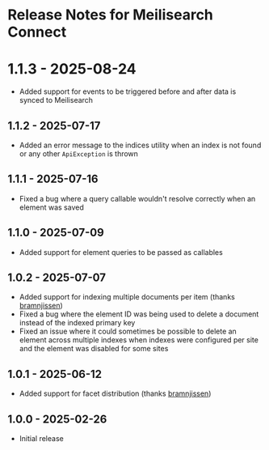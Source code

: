 # Release Notes for Meilisearch Connect

# 1.1.3 - 2025-08-24
- Added support for events to be triggered before and after data is synced to Meilisearch

## 1.1.2 - 2025-07-17
- Added an error message to the indices utility when an index is not found or any other `ApiException` is thrown

## 1.1.1 - 2025-07-16
- Fixed a bug where a query callable wouldn't resolve correctly when an element was saved

## 1.1.0 - 2025-07-09
- Added support for element queries to be passed as callables

## 1.0.2 - 2025-07-07
- Added support for indexing multiple documents per item (thanks [bramnjissen](https://github.com/bramnijssen))
- Fixed a bug where the element ID was being used to delete a document instead of the indexed primary key
- Fixed an issue where it could sometimes be possible to delete an element across multiple indexes when indexes were configured per site and the element was disabled for some sites

## 1.0.1 - 2025-06-12
- Added support for facet distribution (thanks [bramnjissen](https://github.com/bramnijssen))

## 1.0.0 - 2025-02-26
- Initial release

